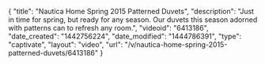 {
    "title": "Nautica Home Spring 2015 Patterned Duvets",
    "description": "Just in time for spring, but ready for any season. Our duvets this season adorned with patterns can to refresh any room.",
    "videoid": "6413186",
    "date_created": "1442756224",
    "date_modified": "1444786391",
    "type": "captivate",
    "layout": "video",
    "url": "\/v\/nautica-home-spring-2015-patterned-duvets\/6413186"
}